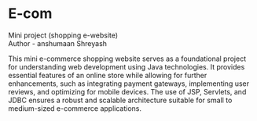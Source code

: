 # E-com
Mini project (shopping e-website)
<br>
Author - anshumaan Shreyash

This mini e-commerce shopping website serves as a foundational project for understanding web development using Java technologies. It provides essential features of an online store while allowing for further enhancements, such as integrating payment gateways, implementing user reviews, and optimizing for mobile devices. The use of JSP, Servlets, and JDBC ensures a robust and scalable architecture suitable for small to medium-sized e-commerce applications.
